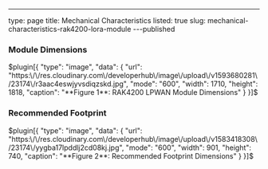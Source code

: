 ---
type: page
title: Mechanical Characteristics
listed: true
slug: mechanical-characteristics-rak4200-lora-module
---published

### Module Dimensions

$plugin[{
    "type": "image",
    "data": {
        "url": "https:\/\/res.cloudinary.com\/developerhub\/image\/upload\/v1593680281\/23174\/r3aac4eswjyvsdiqzskd.jpg",
        "mode": "600",
        "width": 1710,
        "height": 1818,
        "caption": "**Figure 1**: RAK4200 LPWAN Module Dimensions"
    }
}]$

### Recommended Footprint

$plugin[{
    "type": "image",
    "data": {
        "url": "https:\/\/res.cloudinary.com\/developerhub\/image\/upload\/v1583418308\/23174\/yygba17lpddlj2cd08kj.jpg",
        "mode": "600",
        "width": 901,
        "height": 740,
        "caption": "**Figure 2**: Recommended Footprint Dimensions"
    }
}]$

